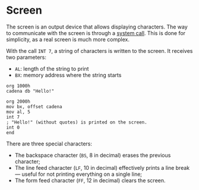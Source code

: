 # Screen

The screen is an output device that allows displaying characters. The way to communicate with the screen is through a [system call](../../computer/cpu#system-calls). This is done for simplicity, as a real screen is much more complex.

With the call `INT 7`, a string of characters is written to the screen. It receives two parameters:

- `AL`: length of the string to print
- `BX`: memory address where the string starts

```vonsim
org 1000h
cadena db "Hello!"

org 2000h
mov bx, offset cadena
mov al, 5
int 7
; "Hello!" (without quotes) is printed on the screen.
int 0
end
```

There are three special characters:

- The backspace character (`BS`, 8 in decimal) erases the previous character;
- The line feed character (`LF`, 10 in decimal) effectively prints a line break — useful for not printing everything on a single line;
- The form feed character (`FF`, 12 in decimal) clears the screen.

